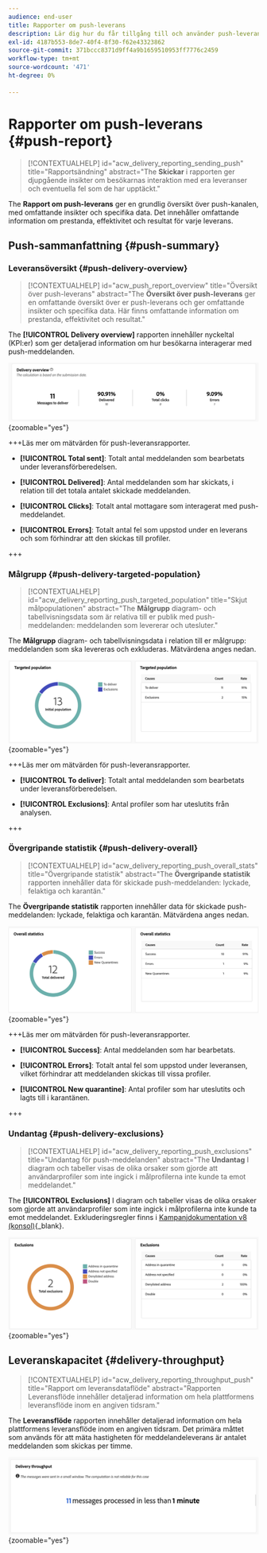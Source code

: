 ```yaml
---
audience: end-user
title: Rapporter om push-leverans
description: Lär dig hur du får tillgång till och använder push-leveransrapporter
exl-id: 4187b553-8de7-40f4-8f30-f62e43323862
source-git-commit: 371bccc8371d9ff4a9b1659510953ff7776c2459
workflow-type: tm+mt
source-wordcount: '471'
ht-degree: 0%

---
```


# Rapporter om push-leverans {#push-report}

>[!CONTEXTUALHELP]
>id="acw_delivery_reporting_sending_push"
>title="Rapportsändning"
>abstract="The **Skickar** i rapporten ger djupgående insikter om besökarnas interaktion med era leveranser och eventuella fel som de har upptäckt."

The **Rapport om push-leverans** ger en grundlig översikt över push-kanalen, med omfattande insikter och specifika data. Det innehåller omfattande information om prestanda, effektivitet och resultat för varje leverans.

## Push-sammanfattning {#push-summary}

### Leveransöversikt {#push-delivery-overview}

>[!CONTEXTUALHELP]
>id="acw_push_report_overview"
>title="Översikt över push-leverans"
>abstract="The **Översikt över push-leverans** ger en omfattande översikt över er push-leverans och ger omfattande insikter och specifika data. Här finns omfattande information om prestanda, effektivitet och resultat."

The **[!UICONTROL Delivery overview]** rapporten innehåller nyckeltal (KPI:er) som ger detaljerad information om hur besökarna interagerar med push-meddelanden.

![](assets/reporting_push_3.png){zoomable=&quot;yes&quot;}

+++Läs mer om mätvärden för push-leveransrapporter.

* **[!UICONTROL Total sent]**: Totalt antal meddelanden som bearbetats under leveransförberedelsen.

* **[!UICONTROL Delivered]**: Antal meddelanden som har skickats, i relation till det totala antalet skickade meddelanden.

* **[!UICONTROL Clicks]**: Totalt antal mottagare som interagerat med push-meddelandet.

* **[!UICONTROL Errors]**: Totalt antal fel som uppstod under en leverans och som förhindrar att den skickas till profiler.

+++

### Målgrupp {#push-delivery-targeted-population}

>[!CONTEXTUALHELP]
>id="acw_delivery_reporting_push_targeted_population"
>title="Skjut målpopulationen"
>abstract="The **Målgrupp** diagram- och tabellvisningsdata som är relativa till er publik med push-meddelanden: meddelanden som levererar och utesluter."

The **Målgrupp** diagram- och tabellvisningsdata i relation till er målgrupp: meddelanden som ska levereras och exkluderas. Mätvärdena anges nedan.

![](assets/reporting_push_4.png){zoomable=&quot;yes&quot;}

+++Läs mer om mätvärden för push-leveransrapporter.

* **[!UICONTROL To deliver]**: Totalt antal meddelanden som bearbetats under leveransförberedelsen.

* **[!UICONTROL Exclusions]**: Antal profiler som har uteslutits från analysen.

+++

### Övergripande statistik {#push-delivery-overall}

>[!CONTEXTUALHELP]
>id="acw_delivery_reporting_push_overall_stats"
>title="Övergripande statistik"
>abstract="The **Övergripande statistik** rapporten innehåller data för skickade push-meddelanden: lyckade, felaktiga och karantän."

The **Övergripande statistik** rapporten innehåller data för skickade push-meddelanden: lyckade, felaktiga och karantän. Mätvärdena anges nedan.

![](assets/reporting_push_5.png){zoomable=&quot;yes&quot;}

+++Läs mer om mätvärden för push-leveransrapporter.

* **[!UICONTROL Success]**: Antal meddelanden som har bearbetats.

* **[!UICONTROL Errors]**: Totalt antal fel som uppstod under leveransen, vilket förhindrar att meddelanden skickas till vissa profiler.

* **[!UICONTROL New quarantine]**: Antal profiler som har uteslutits och lagts till i karantänen.

+++

### Undantag {#push-delivery-exclusions}

>[!CONTEXTUALHELP]
>id="acw_delivery_reporting_push_exclusions"
>title="Undantag för push-meddelanden"
>abstract="The **Undantag** I diagram och tabeller visas de olika orsaker som gjorde att användarprofiler som inte ingick i målprofilerna inte kunde ta emot meddelandet."

The **[!UICONTROL Exclusions]** I diagram och tabeller visas de olika orsaker som gjorde att användarprofiler som inte ingick i målprofilerna inte kunde ta emot meddelandet. Exkluderingsregler finns i [Kampanjdokumentation v8 (konsol)](https://experienceleague.adobe.com/docs/campaign/campaign-v8/send/failures/delivery-failures.html#push-error-types){_blank}.


![](assets/reporting_push_6.png){zoomable=&quot;yes&quot;}

## Leveranskapacitet {#delivery-throughput}

>[!CONTEXTUALHELP]
>id="acw_delivery_reporting_throughput_push"
>title="Rapport om leveransdataflöde"
>abstract="Rapporten Leveransflöde innehåller detaljerad information om hela plattformens leveransflöde inom en angiven tidsram."

The **Leveransflöde** rapporten innehåller detaljerad information om hela plattformens leveransflöde inom en angiven tidsram. Det primära måttet som används för att mäta hastigheten för meddelandeleverans är antalet meddelanden som skickas per timme.

![](assets/reporting_push_2.png){zoomable=&quot;yes&quot;}
